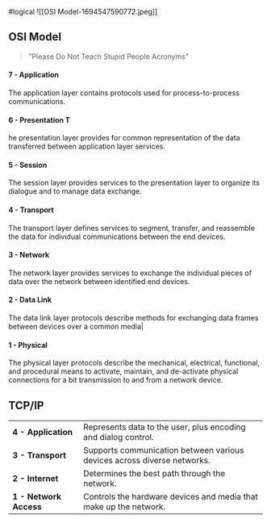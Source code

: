 #logical 
![[OSI Model-1694547590772.jpeg]]
## OSI Model
>"Please Do Not Teach Stupid People Acronyms"
#### **7 - Application** 
The application layer contains protocols used for process-to-process communications.
#### **6 - Presentation** T
he presentation layer provides for common representation of the data transferred between application layer services.
#### **5 - Session** 
The session layer provides services to the presentation layer to organize its dialogue and to manage data exchange.
#### **4 - Transport** 
The transport layer defines services to segment, transfer, and reassemble the data for individual communications between the end devices.
#### **3 - Network**
The network layer provides services to exchange the individual pieces of data over the network between identified end devices.
#### **2 - Data Link**
The data link layer protocols describe methods for exchanging data frames between devices over a common media|
#### **1 - Physical**
The physical layer protocols describe the mechanical, electrical, functional, and procedural means to activate, maintain, and de-activate physical connections for a bit transmission to and from a network device.

## TCP/IP
|   |   |
|---|---|
|**4 - Application**|Represents data to the user, plus encoding and dialog control.|
|**3 - Transport**|Supports communication between various devices across diverse networks.|
|**2 - Internet**|Determines the best path through the network.|
|**1 - Network Access**|Controls the hardware devices and media that make up the network.|